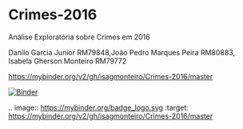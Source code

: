 # Crimes-2016
Análise Exploratória sobre Crimes em 2016

Danilo Garcia Junior RM79848,João Pedro Marques Peira RM80883, Isabela Gherson Monteiro RM79772

https://mybinder.org/v2/gh/isagmonteiro/Crimes-2016/master

[![Binder](https://mybinder.org/badge_logo.svg)](https://mybinder.org/v2/gh/isagmonteiro/Crimes-2016/master)

.. image:: https://mybinder.org/badge_logo.svg
 :target: https://mybinder.org/v2/gh/isagmonteiro/Crimes-2016/master
